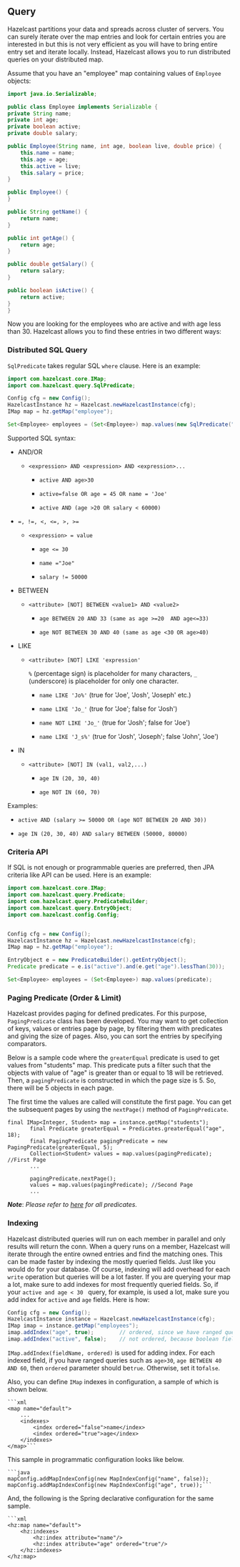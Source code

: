 


## Query


Hazelcast partitions your data and spreads across cluster of servers. You can surely iterate over the map entries and look for certain entries you are interested in but this is not very efficient as you will have to bring entire entry set and iterate locally. Instead, Hazelcast allows you to run distributed queries on your distributed map.

Assume that you have an "employee" map containing values of `Employee` objects:

```java
import java.io.Serializable;

public class Employee implements Serializable {
private String name;
private int age;
private boolean active;
private double salary;

public Employee(String name, int age, boolean live, double price) {
    this.name = name;
    this.age = age;
    this.active = live;
    this.salary = price;
}

public Employee() {
}

public String getName() {
    return name;
}

public int getAge() {
    return age;
}

public double getSalary() {
    return salary;
}

public boolean isActive() {
    return active;
}
}
```

Now you are looking for the employees who are active and with age less than 30. Hazelcast allows you to find these entries in two different ways:

### Distributed SQL Query

`SqlPredicate` takes regular SQL `where` clause. Here is an example:

```java
import com.hazelcast.core.IMap;
import com.hazelcast.query.SqlPredicate;

Config cfg = new Config();
HazelcastInstance hz = Hazelcast.newHazelcastInstance(cfg);
IMap map = hz.getMap("employee");

Set<Employee> employees = (Set<Employee>) map.values(new SqlPredicate("active AND age < 30"));
```

Supported SQL syntax:

-   AND/OR

    -   `<expression> AND <expression> AND <expression>... `

        -   `active AND age>30`

        -   `active=false OR age = 45 OR name = 'Joe' `

        -   `active AND (age >20 OR salary < 60000) `

-   `=, !=, <, <=, >, >=`

    -   `<expression> = value`

        -   `age <= 30`

        -   `name ="Joe"`

        -   `salary != 50000`

-   BETWEEN

    -   `<attribute> [NOT] BETWEEN <value1> AND <value2>`

        -   `age BETWEEN 20 AND 33 (same as age >=20  AND age<=33)`

        -   `age NOT BETWEEN 30 AND 40 (same as age <30 OR age>40)`

-   LIKE

    -   `<attribute> [NOT] LIKE 'expression'`

        `%` (percentage sign) is placeholder for many characters, `_` (underscore) is placeholder for only one character.

        -   `name LIKE 'Jo%'` (true for 'Joe', 'Josh', 'Joseph' etc.)

        -   `name LIKE 'Jo_'` (true for 'Joe'; false for 'Josh')

        -   `name NOT LIKE 'Jo_'` (true for 'Josh'; false for 'Joe')

        -   `name LIKE 'J_s%'` (true for 'Josh', 'Joseph'; false 'John', 'Joe')

-   IN

    -   `<attribute> [NOT] IN (val1, val2,...)`

        -   `age IN (20, 30, 40)`

        -   `age NOT IN (60, 70)`

Examples:

-   `active AND (salary >= 50000 OR (age NOT BETWEEN 20 AND 30)) `

-   `age IN (20, 30, 40) AND salary BETWEEN (50000, 80000)`

### Criteria API

If SQL is not enough or programmable queries are preferred, then JPA criteria like API can be used. Here is an example:

```java
import com.hazelcast.core.IMap;
import com.hazelcast.query.Predicate;
import com.hazelcast.query.PredicateBuilder;
import com.hazelcast.query.EntryObject;
import com.hazelcast.config.Config;


Config cfg = new Config();
HazelcastInstance hz = Hazelcast.newHazelcastInstance(cfg);
IMap map = hz.getMap("employee");

EntryObject e = new PredicateBuilder().getEntryObject();
Predicate predicate = e.is("active").and(e.get("age").lessThan(30));

Set<Employee> employees = (Set<Employee>) map.values(predicate);
```

### Paging Predicate (Order & Limit)

Hazelcast provides paging for defined predicates. For this purpose, `PagingPredicate` class has been developed. You may want to get collection of keys, values or entries page by page, by filtering them with predicates and giving the size of pages. Also, you can sort the entries by specifying comparators.

Below is a sample code where the `greaterEqual` predicate is used to get values from "students" map. This predicate puts a filter such that the objects with value of "age" is greater than or equal to 18 will be retrieved. Then, a `pagingPredicate` is constructed in which the page size is 5. So, there will be 5 objects in each page. 

The first time the values are called will constitute the first page. You can get the subsequent pages by using the `nextPage()` method of `PagingPredicate`.


```
final IMap<Integer, Student> map = instance.getMap("students");
       final Predicate greaterEqual = Predicates.greaterEqual("age", 18);
       final PagingPredicate pagingPredicate = new PagingPredicate(greaterEqual, 5);
       Collection<Student> values = map.values(pagingPredicate); //First Page
       ...
       
       pagingPredicate.nextPage();
       values = map.values(pagingPredicate); //Second Page
       ...
```

***Note***: *Please refer to [here](http://hazelcast.org/docs/latest/javadoc/com/hazelcast/query/Predicates.html) for all predicates.*



### Indexing

Hazelcast distributed queries will run on each member in parallel and only results will return the conn. When a query runs on a member, Hazelcast will iterate through the entire owned entries and find the matching ones. This can be made faster by indexing the mostly queried fields. Just like you would do for your database. Of course, indexing will add overhead for each `write` operation but queries will be a lot faster. If you are querying your map a lot, make sure to add indexes for most frequently queried fields. So, if your `active and age < 30 ` query, for example, is used a lot, make sure you add index for `active` and `age` fields. Here is how:

```java
Config cfg = new Config();
HazelcastInstance instance = Hazelcast.newHazelcastInstance(cfg);
IMap imap = instance.getMap("employees");
imap.addIndex("age", true);        // ordered, since we have ranged queries for this field
imap.addIndex("active", false);    // not ordered, because boolean field cannot have range
```

`IMap.addIndex(fieldName, ordered)` is used for adding index. For each indexed field, if you have ranged queries such as `age>30`, `age BETWEEN 40 AND 60`, then `ordered` parameter should be`true`. Otherwise, set it to`false`.

Also, you can define `IMap` indexes in configuration, a sample of which is shown below.


	```xml
	<map name="default">
	    ...
	    <indexes>
	        <index ordered="false">name</index>
	        <index ordered="true">age</index>
	    </indexes>
	</map>```


This sample in programmatic configuration looks like below.



	```java
	mapConfig.addMapIndexConfig(new MapIndexConfig("name", false));
	mapConfig.addMapIndexConfig(new MapIndexConfig("age", true));```


And, the following is the Spring declarative configuration for the same sample.
 


	```xml
	<hz:map name="default">
	    <hz:indexes>
	        <hz:index attribute="name"/>
	        <hz:index attribute="age" ordered="true"/>
	    </hz:indexes>
	</hz:map>
```
